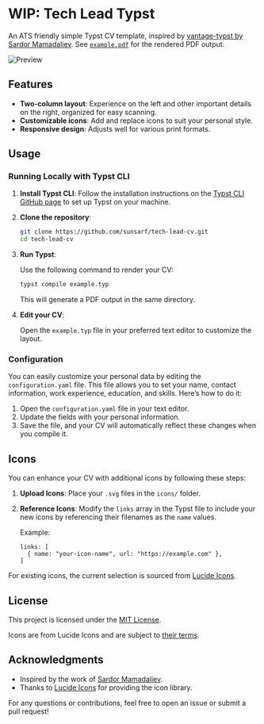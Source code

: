 # WIP: Tech Lead Typst

An ATS friendly simple Typst CV template, inspired by [vantage-typst by Sardor Mamadaliev](https://github.com/sardorml/vantage-typst). See [`example.pdf`](example.pdf) for the rendered PDF output.

![Preview](screenshot.png)

## Features

- **Two-column layout**: Experience on the left and other important details on the right, organized for easy scanning.
- **Customizable icons**: Add and replace icons to suit your personal style.
- **Responsive design**: Adjusts well for various print formats.

## Usage

### Running Locally with Typst CLI

1. **Install Typst CLI**: Follow the installation instructions on the [Typst CLI GitHub page](https://github.com/typst/typst#installation) to set up Typst on your machine.

2. **Clone the repository**:

   ```bash
   git clone https://github.com/sunsarf/tech-lead-cv.git
   cd tech-lead-cv
   ```

3. **Run Typst**:

   Use the following command to render your CV:

   ```bash
   typst compile example.typ
   ```

   This will generate a PDF output in the same directory.

4. **Edit your CV**:

   Open the `example.typ` file in your preferred text editor to customize the layout.

### Configuration

You can easily customize your personal data by editing the `configuration.yaml` file. This file allows you to set your name, contact information, work experience, education, and skills. Here’s how to do it:

1. Open the `configuration.yaml` file in your text editor.
2. Update the fields with your personal information.
3. Save the file, and your CV will automatically reflect these changes when you compile it.

## Icons

You can enhance your CV with additional icons by following these steps:

1. **Upload Icons**: Place your `.svg` files in the `icons/` folder.

2. **Reference Icons**: Modify the `links` array in the Typst file to include your new icons by referencing their filenames as the `name` values.

   Example:

   ```typst
   links: [
     { name: "your-icon-name", url: "https://example.com" },
   ]
   ```

For existing icons, the current selection is sourced from [Lucide Icons](https://lucide.dev/icons/).

## License

This project is licensed under the [MIT License](./LICENSE).

Icons are from Lucide Icons and are subject to [their terms](https://lucide.dev/license).

## Acknowledgments

- Inspired by the work of [Sardor Mamadaliev](https://github.com/sardorml/vantage-typst).
- Thanks to [Lucide Icons](https://lucide.dev/icons/) for providing the icon library.

For any questions or contributions, feel free to open an issue or submit a pull request!
